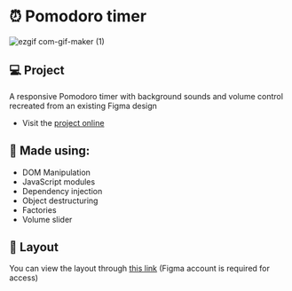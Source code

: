 # ⏰ Pomodoro timer
![ezgif com-gif-maker (1)](https://github.com/rodirog/pomodoro-timer-with-dark-mode/assets/101756238/9ff27186-1fc1-4084-b8ec-6e3ec7eb97ad)

## 💻 Project
A responsive Pomodoro timer with background sounds and volume control recreated from an existing Figma design

- Visit the [project online](https://rodirog.github.io/pomodoro-timer-with-dark-mode/)

## 🧪 Made using:

- DOM Manipulation
- JavaScript modules
- Dependency injection
- Object destructuring
- Factories
- Volume slider
  
## 🔖 Layout
You can view the layout through [this link](https://www.figma.com/file/nlJJAVuGDc1tnDKqUW4FJA/Stage-05---Dark-Mode-FocusTimer/duplicate) (Figma account is required for access)
